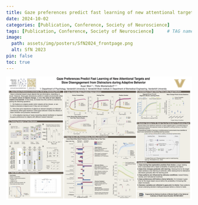 ```yaml
---
title: Gaze preferences predict fast learning of new attentional targets and slow disengagement from distractors during adaptive behavior
date: 2024-10-02
categories: [Publication, Conference, Society of Neuroscience]
tags: [Publication, Conference, Society of Neuroscience]     # TAG names 
image:
  path: assets/img/posters/SfN2024_frontpage.png
  alt: SfN 2023
pin: false
toc: true
---
```


![Poster](assets/img/posters/SfN2024PNG.png)